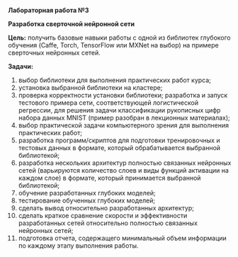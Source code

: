 **Лабораторная работа №3**

**Разработка сверточной нейронной сети**

**Цель:** получить базовые навыки работы с одной из библиотек глубокого
обучения (Caffe, Torch, TensorFlow или MXNet на выбор) на примере
сверточных нейронных сетей.

**Задачи:**

1. выбор библиотеки для выполнения практических работ курса;
2. установка выбранной библиотеки на кластере;
3. проверка корректности установки библиотеки; разработка и запуск
тестового примера сети, соответствующей логистической регрессии, для
решения задачи классификации рукописных цифр набора данных MNIST
(пример разобран в лекционных материалах);
4. выбор практической задачи компьютерного зрения для выполнения
практических работ;
5. разработка программ/скриптов для подготовки тренировочных и
тестовых данных в формате, который обрабатывается выбранной
библиотекой;
6. разработка нескольких архитектур полностью связанных нейронных
сетей (варьируются количество слоев и виды функций активации на каждом
слое) в формате, который принимается выбранной библиотекой;
7. обучение разработанных глубоких моделей;
8. тестирование обученных глубоких моделей;
9. сделать вывод относительно разработанных архитектур;
10. сделать краткое сравнение скорости и эффективности
разработанных сетей относительно полностью связанных нейронных сетей;
11. подготовка отчета, содержащего минимальный объем информации
по каждому этапу выполнения работы.
